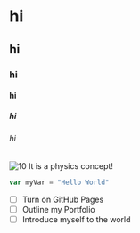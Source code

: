# hi
## hi
### hi
#### hi
##### hi
###### hi
![10](https://github.com/fa826/skills-communicate-using-markdown/assets/126822014/d45e386a-7893-4da2-9f76-56121a232a20)
It is a physics concept!

```javascript
var myVar = "Hello World"
```
- [ ] Turn on GitHub Pages
- [ ] Outline my Portfolio
- [ ] Introduce myself to the world
